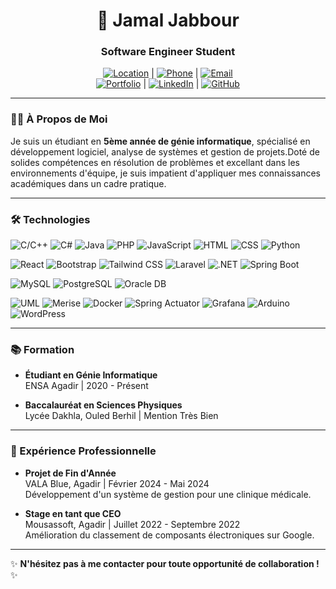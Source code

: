 <p align="center">
  <h1 align="center">🚀 Jamal Jabbour</h1>
  <h3 align="center">Software Engineer Student </h3>
</p>

<p align="center">
  <a href="https://www.google.com/maps/place/Agadir"><img src="https://img.shields.io/badge/📍_Agadir,_Maroc-4285F4?style=for-the-badge&logo=google-maps&logoColor=white" alt="Location"></a> | 
  <a href="tel:+212607781703"><img src="https://img.shields.io/badge/📞_+212_607_781_703-25D366?style=for-the-badge&logo=whatsapp&logoColor=white" alt="Phone"></a> | 
  <a href="mailto:jabbourjamal27@gmail.com"><img src="https://img.shields.io/badge/📧_jabbourjamal27@gmail.com-EA4335?style=for-the-badge&logo=gmail&logoColor=white" alt="Email"></a><br>
  <a href="https://portfolio-kappa-beryl20.vercel.app/"><img src="https://img.shields.io/badge/Portfolio-FF5722?style=for-the-badge&logo=google-chrome&logoColor=white" alt="Portfolio"></a> | 
  <a href="https://www.linkedin.com/in/jamal-jabbour-"><img src="https://img.shields.io/badge/LinkedIn-0077B5?style=for-the-badge&logo=linkedin&logoColor=white" alt="LinkedIn"></a> | 
  <a href="https://github.com/jabbour-jamal"><img src="https://img.shields.io/badge/GitHub-181717?style=for-the-badge&logo=github&logoColor=white" alt="GitHub"></a>
</p>

---

### 👨‍💻 À Propos de Moi  
Je suis un étudiant en **5ème année de génie informatique**, spécialisé en développement logiciel, analyse de systèmes et gestion de projets.Doté de solides compétences en résolution de problèmes et excellant dans les environnements d'équipe, je suis impatient d'appliquer mes connaissances académiques dans un cadre pratique.

---

### 🛠 Technologies  

![C/C++](https://img.shields.io/badge/-C%2FC%2B%2B-00599C?style=for-the-badge&logo=c%2B%2B&logoColor=white&labelColor=00599C&color=00599C)
![C#](https://img.shields.io/badge/-C%23-239120?style=for-the-badge&logo=c-sharp&logoColor=white&labelColor=239120&color=239120)
![Java](https://img.shields.io/badge/-Java-ED8B00?style=for-the-badge&logo=openjdk&logoColor=white&labelColor=ED8B00&color=ED8B00)
![PHP](https://img.shields.io/badge/-PHP-777BB4?style=for-the-badge&logo=php&logoColor=white&labelColor=777BB4&color=777BB4)
![JavaScript](https://img.shields.io/badge/-JavaScript-F7DF1E?style=for-the-badge&logo=javascript&logoColor=black&labelColor=F7DF1E&color=F7DF1E)
![HTML](https://img.shields.io/badge/-HTML5-E34F26?style=for-the-badge&logo=html5&logoColor=white&labelColor=E34F26&color=E34F26)
![CSS](https://img.shields.io/badge/-CSS3-1572B6?style=for-the-badge&logo=css3&logoColor=white&labelColor=1572B6&color=1572B6)
![Python](https://img.shields.io/badge/-Python-3776AB?style=for-the-badge&logo=python&logoColor=white&labelColor=3776AB&color=3776AB)

![React](https://img.shields.io/badge/-React-20232A?style=for-the-badge&logo=react&logoColor=61DAFB&labelColor=20232A&color=20232A)
![Bootstrap](https://img.shields.io/badge/-Bootstrap-563D7C?style=for-the-badge&logo=bootstrap&logoColor=white&labelColor=563D7C&color=563D7C)
![Tailwind CSS](https://img.shields.io/badge/-Tailwind_CSS-38B2AC?style=for-the-badge&logo=tailwind-css&logoColor=white&labelColor=38B2AC&color=38B2AC)
![Laravel](https://img.shields.io/badge/-Laravel-FF2D20?style=for-the-badge&logo=laravel&logoColor=white&labelColor=FF2D20&color=FF2D20)
![.NET](https://img.shields.io/badge/-.NET-512BD4?style=for-the-badge&logo=dotnet&logoColor=white&labelColor=512BD4&color=512BD4)
![Spring Boot](https://img.shields.io/badge/-Spring_Boot-6DB33F?style=for-the-badge&logo=spring-boot&logoColor=white&labelColor=6DB33F&color=6DB33F)

![MySQL](https://img.shields.io/badge/-MySQL-4479A1?style=for-the-badge&logo=mysql&logoColor=white&labelColor=4479A1&color=4479A1)
![PostgreSQL](https://img.shields.io/badge/-PostgreSQL-336791?style=for-the-badge&logo=postgresql&logoColor=white&labelColor=336791&color=336791)
![Oracle DB](https://img.shields.io/badge/-Oracle-F80000?style=for-the-badge&logo=oracle&logoColor=white&labelColor=F80000&color=F80000)

![UML](https://img.shields.io/badge/-UML-E34F26?style=for-the-badge&logo=uml&logoColor=white&labelColor=E34F26&color=E34F26)
![Merise](https://img.shields.io/badge/-Merise-000000?style=for-the-badge&logo=merise&logoColor=white&labelColor=000000&color=000000)
![Docker](https://img.shields.io/badge/-Docker-2496ED?style=for-the-badge&logo=docker&logoColor=white&labelColor=2496ED&color=2496ED)
![Spring Actuator](https://img.shields.io/badge/-Spring_Actuator-6DB33F?style=for-the-badge&logo=spring&logoColor=white&labelColor=6DB33F&color=6DB33F)
![Grafana](https://img.shields.io/badge/-Grafana-F46800?style=for-the-badge&logo=grafana&logoColor=white&labelColor=F46800&color=F46800)
![Arduino](https://img.shields.io/badge/-Arduino-00979D?style=for-the-badge&logo=arduino&logoColor=white&labelColor=00979D&color=00979D)
![WordPress](https://img.shields.io/badge/-WordPress-21759B?style=for-the-badge&logo=wordpress&logoColor=white&labelColor=21759B&color=21759B)

---

### 📚 Formation  
- **Étudiant en Génie Informatique**  
  ENSA Agadir | 2020 - Présent  

- **Baccalauréat en Sciences Physiques**  
  Lycée Dakhla, Ouled Berhil | Mention Très Bien  

---

### 💼 Expérience Professionnelle  
- **Projet de Fin d'Année**  
  VALA Blue, Agadir | Février 2024 - Mai 2024  
  Développement d'un système de gestion pour une clinique médicale.  

- **Stage en tant que CEO**  
  Mousassoft, Agadir | Juillet 2022 - Septembre 2022  
  Amélioration du classement de composants électroniques sur Google.  

---

✨ **N'hésitez pas à me contacter pour toute opportunité de collaboration !** ✨
